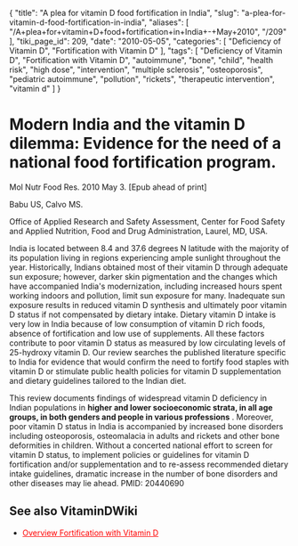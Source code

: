 {
    "title": "A plea for vitamin D food fortification in India",
    "slug": "a-plea-for-vitamin-d-food-fortification-in-india",
    "aliases": [
        "/A+plea+for+vitamin+D+food+fortification+in+India+-+May+2010",
        "/209"
    ],
    "tiki_page_id": 209,
    "date": "2010-05-05",
    "categories": [
        "Deficiency of Vitamin D",
        "Fortification with Vitamin D"
    ],
    "tags": [
        "Deficiency of Vitamin D",
        "Fortification with Vitamin D",
        "autoimmune",
        "bone",
        "child",
        "health risk",
        "high dose",
        "intervention",
        "multiple sclerosis",
        "osteoporosis",
        "pediatric autoimmune",
        "pollution",
        "rickets",
        "therapeutic intervention",
        "vitamin d"
    ]
}


# Modern India and the vitamin D dilemma: Evidence for the need of a national food fortification program.

Mol Nutr Food Res. 2010 May 3. <span>[Epub ahead of print]</span>

Babu US, Calvo MS.

Office of Applied Research and Safety Assessment, Center for Food Safety and Applied Nutrition, Food and Drug Administration, Laurel, MD, USA.

India is located between 8.4 and 37.6 degrees N latitude with the majority of its population living in regions experiencing ample sunlight throughout the year. Historically, Indians obtained most of their vitamin D through adequate sun exposure; however, darker skin pigmentation and the changes which have accompanied India's modernization, including increased hours spent working indoors and pollution, limit sun exposure for many. Inadequate sun exposure results in reduced vitamin D synthesis and ultimately poor vitamin D status if not compensated by dietary intake. Dietary vitamin D intake is very low in India because of low consumption of vitamin D rich foods, absence of fortification and low use of supplements. All these factors contribute to poor vitamin D status as measured by low circulating levels of 25-hydroxy vitamin D. Our review searches the published literature specific to India for evidence that would confirm the need to fortify food staples with vitamin D or stimulate public health policies for vitamin D supplementation and dietary guidelines tailored to the Indian diet. 

This review documents findings of widespread vitamin D deficiency in Indian populations in  **higher and lower socioeconomic strata, in all age groups, in both genders and people in various professions** . Moreover, poor vitamin D status in India is accompanied by increased bone disorders including osteoporosis, osteomalacia in adults and rickets and other bone deformities in children. Without a concerted national effort to screen for vitamin D status, to implement policies or guidelines for vitamin D fortification and/or supplementation and to re-assess recommended dietary intake guidelines, dramatic increase in the number of bone disorders and other diseases may lie ahead. PMID: 20440690 

## See also VitaminDWiki

* <a href="/posts/overview-fortification-with-vitamin-d" style="color: red; text-decoration: underline;" title="This link has an unknown page_id: 3541">Overview Fortification with Vitamin D</a>